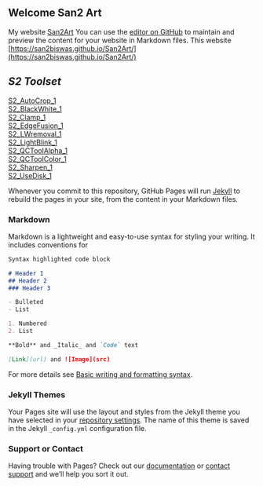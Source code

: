 ## Welcome San2 Art

My website [San2Art](https://www.san2.co.in/)
You can use the [editor on GitHub](https://github.com/San2biswas/San2Art/edit/main/README.md) to maintain and preview the content for your website in Markdown files.
This website [https://san2biswas.github.io/San2Art/](https://san2biswas.github.io/San2Art/)



## **_S2 Toolset_**



[S2_AutoCrop_1](https://github.com/San2biswas/San2Art/blob/main/S2_AutoCrop_1)<br>
[S2_BlackWhite_1](https://github.com/San2biswas/San2Art/blob/main/S2_BlackWhite_1.nk)<br>
[S2_Clamp_1](https://github.com/San2biswas/San2Art/blob/main/S2_Clamp_1)<br>
[S2_EdgeFusion_1](https://github.com/San2biswas/San2Art/blob/main/S2_EdgeFusion_1)<br>
[S2_LWremoval_1](https://github.com/San2biswas/San2Art/blob/main/S2_LWremoval_1)<br>
[S2_LightBlink_1](https://github.com/San2biswas/San2Art/blob/main/S2_LightBlink_1)<br>
[S2_QCToolAlpha_1](https://github.com/San2biswas/San2Art/blob/main/S2_QCToolAlpha_1)<br>
[S2_QCToolColor_1](https://github.com/San2biswas/San2Art/blob/main/S2_QCToolColor_1)<br>
[S2_Sharpen_1](https://github.com/San2biswas/San2Art/blob/main/S2_Sharpen_1)<br>
[S2_UseDisk_1](https://github.com/San2biswas/San2Art/blob/main/S2_UseDisk_1)<br>



Whenever you commit to this repository, GitHub Pages will run [Jekyll](https://jekyllrb.com/) to rebuild the pages in your site, from the content in your Markdown files.

### Markdown

Markdown is a lightweight and easy-to-use syntax for styling your writing. It includes conventions for

```markdown
Syntax highlighted code block

# Header 1
## Header 2
### Header 3

- Bulleted
- List

1. Numbered
2. List

**Bold** and _Italic_ and `Code` text

[Link](url) and ![Image](src)
```

For more details see [Basic writing and formatting syntax](https://docs.github.com/en/github/writing-on-github/getting-started-with-writing-and-formatting-on-github/basic-writing-and-formatting-syntax).

### Jekyll Themes

Your Pages site will use the layout and styles from the Jekyll theme you have selected in your [repository settings](https://github.com/San2biswas/San2Art/settings/pages). The name of this theme is saved in the Jekyll `_config.yml` configuration file.



### Support or Contact

Having trouble with Pages? Check out our [documentation](https://docs.github.com/categories/github-pages-basics/) or [contact support](https://support.github.com/contact) and we’ll help you sort it out.
